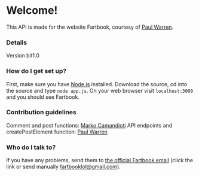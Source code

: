# Welcome! #

This API is made for the website Fartbook, courtesy of [Paul Warren](https://github.com/paul0warren).

### Details ###

Version bit1.0

### How do I get set up? ###

First, make sure you have [Node.js](https://nodejs.org) installed. Download the source, cd into the source and type ```node app.js```. On your web browser visit ```localhost:3000``` and you should see Fartbook.

### Contribution guidelines ###

Comment and post functions: [Marko Camandioti](https://github.com/Marko2155)
API endpoints and createPostElement function: [Paul Warren](https://github.com/paul0warren)

### Who do I talk to? ###

If you have any problems, send them to [the official Fartbook email](mailto:fartbooklol@gmail.com) (click the link or send manually fartbooklol@gmail.com).

